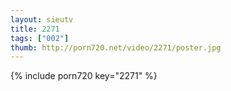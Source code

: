 ```yaml
--- 
layout: sieutv
title: 2271
tags: ["002"]
thumb: http://porn720.net/video/2271/poster.jpg
---
```

{% include porn720 key="2271" %} 
